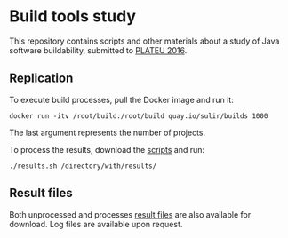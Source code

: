 # Build tools study

This repository contains scripts and other materials about a study of Java software buildability, submitted to [PLATEU 2016](http://2016.splashcon.org/track/plateau2016).

## Replication

To execute build processes, pull the Docker image and run it:
```
docker run -itv /root/build:/root/build quay.io/sulir/builds 1000
```
The last argument represents the number of projects.

To process the results, download the [scripts](https://github.com/sulir/build-study/zipball/master) and run:
```
./results.sh /directory/with/results/
```

## Result files

Both unprocessed and processes [result files](files/results.zip) are also available for download. Log files are available upon request.